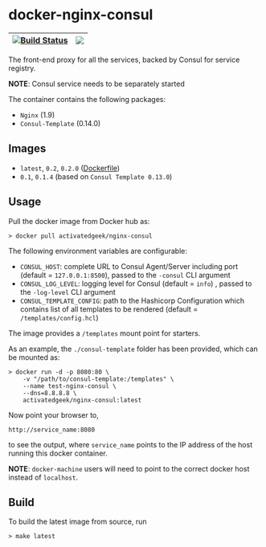 # docker-nginx-consul

| [![Build Status](https://travis-ci.org/activatedgeek/docker-nginx-consul.svg?branch=master)](https://travis-ci.org/activatedgeek/docker-nginx-consul) | [![](https://badge.imagelayers.io/activatedgeek/nginx-consul.svg)](https://hub.docker.com/r/activatedgeek/nginx-consul) |
|:-:|:-:|

The front-end proxy for all the services, backed by Consul for
service registry.

**NOTE**: Consul service needs to be separately started

The container contains the following packages:
* `Nginx` (1.9)
* `Consul-Template` (0.14.0)

## Images

* `latest`, `0.2`, `0.2.0` ([Dockerfile](./Dockerfile))
* `0.1`, `0.1.4` (based on `Consul Template 0.13.0`)

## Usage
Pull the docker image from Docker hub as:
```
> docker pull activatedgeek/nginx-consul
```

The following environment variables are configurable:
* `CONSUL_HOST`: complete URL to Consul Agent/Server including
port (default = `127.0.0.1:8500`), passed to the `-consul` CLI
argument
* `CONSUL_LOG_LEVEL`: logging level for Consul (default = `info`)
, passed to the `-log-level` CLI argument
* `CONSUL_TEMPLATE_CONFIG`: path to the Hashicorp Configuration
which contains list of all templates to be rendered (default =
  `/templates/config.hcl`)

The image provides a `/templates` mount point for starters.

As an example, the `./consul-template` folder has been provided,
which can be mounted as:
```
> docker run -d -p 8080:80 \
    -v "/path/to/consul-template:/templates" \
    --name test-nginx-consul \
    --dns=8.8.8.8 \
    activatedgeek/nginx-consul:latest
```

Now point your browser to,
```
http://service_name:8080
```
to see the output, where `service_name` points to the IP address
of the host running this docker container.

**NOTE**: `docker-machine` users will need to point to
the correct docker host instead of `localhost`.

## Build
To build the latest image from source, run
```
> make latest
```
